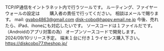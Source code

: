 TCP/IP通信をイントラネット内で行うツールです。
ルーティング、ファイヤーウォールの設定は
　　購入者の責任で行ってください。
相談はメールで賜ります。
mail: gyabo4863@gmail.com
      disk-cobo@happy.email.ne.jp
今後、売れたら、iPad、ihoneにも対応したいです。
ソースコードは１ファイルだです。
（Androidのアプリ対策の為）
オープンソースコードで開発します。
2024/09/10リリース予定。
端末１台に付き１ライセンス購入下さい。
https://diskcobo77.theshop.jp/
